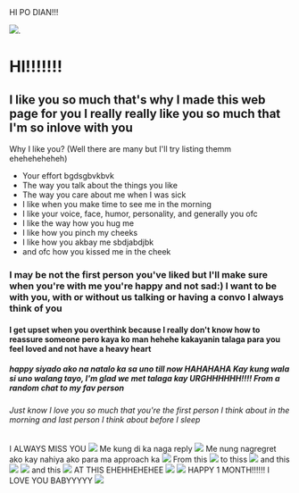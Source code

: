 <html>
<head> 
 HI PO DIAN!!! 
</head>
 <style>
body {
  background-image: url('https://media0.giphy.com/media/REQjNzjlfR4mVE8WSR/giphy.gif?cid=ecf05e47ejqspum38xe5yr59pctaz78sia79xuksmvbsgc5y&ep=v1_gifs_related&rid=giphy.gif&ct=g');
}
</style>
 
<body>

<IMG SRC="https://media3.giphy.com/media/VwmUKv6Mh91de/giphy.gif?cid=ecf05e47i7e26zao1mbvwzyy4k6g0uzaq1b23vzrqt73la5e&ep=v1_gifs_related&rid=giphy.gif&ct=g">.
<h1> HI!!!!!!!</h1>
<h2> I like you so much that's why I made this web page for you I really really like you so much that 
I'm so inlove with you </h2>
<p>Why I like you? (Well there are many but I'll try listing themm eheheheheheh)</p>
<ul>
<li> Your effort bgdsgbvkbvk</li>
<li> The way you talk about the things you like</li>
<li> The way you care about me when I was sick </li>
<li> I like when you make time to see me in the morning </li>
<li> I like your voice, face, humor, personality, and generally you ofc </li>
<li> I like the way how you hug me </li>
<li> I like how you pinch my cheeks </li>
<li> I like how you akbay me sbdjabdjbk </li>
<li> and ofc how you kissed me in the cheek </li>
</ul>

<h3> I may be not the first person you've liked but I'll make sure when you're with me you're happy 
and not sad:) I want to be with you, with or without us talking or having a convo I always think of you</h3>

<h4> I get upset when you overthink because I really don't know how to reassure someone pero kaya ko man hehehe kakayanin talaga para you feel loved and not have a heavy heart </h4>

<h5> happy siyado ako na natalo ka sa uno till now HAHAHAHA Kay kung wala si uno walang tayo, I'm glad we met talaga kay URGHHHHHH!!!! From a random chat to my fav person </h5>

<h6> Just know I love you so much that you're the first person I think about in the morning and last person I think about before I sleep</h6>
</body>

<h7> I ALWAYS MISS YOU</h7>
<img src="https://i.pinimg.com/originals/8e/ff/a9/8effa9d782a491a69da17e53607ff209.gif">
<h8> Me kung di ka naga reply</h8>
<img src="https://i.pinimg.com/originals/f6/61/4c/f6614c30cee30c7679309fed48cf7c7f.gif">
<h9> Me nung nagregret ako kay nahiya ako para ma approach ka</h9>
<img src="https://i.pinimg.com/originals/42/c3/cd/42c3cd9b8bd288eba0a7182472306cc6.gif">
<h10> From this </h10>
<img src="https://scontent.fdvo1-2.fna.fbcdn.net/v/t1.15752-9/373474440_989831298947099_6197544674718912871_n.jpg?_nc_cat=107&ccb=1-7&_nc_sid=8cd0a2&_nc_ohc=8ylxvib7T_kAX8sAUfk&_nc_ht=scontent.fdvo1-2.fna&oh=03_AdSRB-w1i46GaO8AlU8LTkM1bMdorvbyoBqDNYeuA3RMOw&oe=654F739F">
<h11> to thiss </h11>
<img src= "https://scontent.fdvo1-1.fna.fbcdn.net/v/t1.15752-9/373472317_323143157044102_1354802440875378398_n.jpg?_nc_cat=104&ccb=1-7&_nc_sid=8cd0a2&_nc_ohc=EU4PboOVezsAX_W5k2H&_nc_ht=scontent.fdvo1-1.fna&oh=03_AdSHlkNLYdPaepU_Jpjp18JAzK-CJiqJZNVB_ZFhgWc6Tw&oe=654F77F9">
<h12> and this </h12>
<img src= "https://scontent.fcgy2-2.fna.fbcdn.net/v/t1.15752-9/384560948_1370735897196302_4307493620145685093_n.jpg?_nc_cat=103&ccb=1-7&_nc_sid=8cd0a2&_nc_ohc=NJctqeo9e0gAX8XBV-3&_nc_ht=scontent.fcgy2-2.fna&oh=03_AdR7S2kzzJmfcgGKjYmFWmQQLqkS-WYpzQi99HY7h0TO4Q&oe=654F6843">
<img src="https://scontent.fdvo1-1.fna.fbcdn.net/v/t1.15752-9/386476784_1354778215460546_312507121776170849_n.jpg?_nc_cat=104&ccb=1-7&_nc_sid=8cd0a2&_nc_ohc=micCtZr80LQAX__m-wz&_nc_ht=scontent.fdvo1-1.fna&oh=03_AdRyXL_SVd6NxZs19HukeC3F6Zc6rEkfLZtmXWeR-fDjHA&oe=654F5425">
<h13> and this </h13>
<IMG SRC="https://scontent.fcgy2-1.fna.fbcdn.net/v/t1.15752-9/384553608_134278309771564_5812779330574321503_n.jpg?_nc_cat=106&ccb=1-7&_nc_sid=8cd0a2&_nc_ohc=UNWumJ6MLs4AX_me0uR&_nc_ht=scontent.fcgy2-1.fna&oh=03_AdT8e9Gy9Sw9kCWJfDRREebFM04S4g1bP7xReutfvFVY4g&oe=65500437">
<h14> AT THIS EHEHHEHEHEE </h14>
<IMG SRC="https://scontent.fmnl33-3.fna.fbcdn.net/v/t1.15752-9/387554972_353714907108570_1238946339176066243_n.jpg?_nc_cat=110&ccb=1-7&_nc_sid=8cd0a2&_nc_ohc=ohpEnL9v3_AAX80op4V&_nc_ht=scontent.fmnl33-3.fna&oh=03_AdR8XB9Gecy-cgxLtXm5_e8lfG5C6l93-9V41IOC4KAD0A&oe=654F45C3">
<IMG SRC="https://scontent.fdvo1-1.fna.fbcdn.net/v/t1.15752-9/387339225_1295038027879650_4171824428214963826_n.jpg?_nc_cat=105&ccb=1-7&_nc_sid=8cd0a2&_nc_ohc=gL_RzxacXUkAX9tSs-M&_nc_ht=scontent.fdvo1-1.fna&oh=03_AdSoNpkHoJwJ7lGZ77ijuv496SO_iNlR_D4ielpTN1SalA&oe=654F6266">
<H15> HAPPY 1 MONTH!!!!!!</h15>
<h16>I LOVE YOU BABYYYYY</h16>
<img src="https://media1.giphy.com/media/0rK1icXvmGVOsaYdLI/giphy.gif">
</html>
